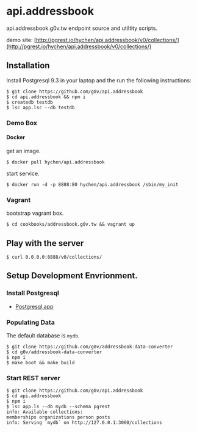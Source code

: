 # api.addressbook

api.addressbook.g0v.tw endpoint source and utiltity scripts.

demo site: [http://pgrest.io/hychen/api.addressbook/v0/collections/](http://pgrest.io/hychen/api.addressbook/v0/collections/)

## Installation 

Install Postgresql 9.3 in your laptop and the run the following instructions:

```
$ git clone https://github.com/g0v/api.addressbook
$ cd api.addressbook && npm i
$ createdb testdb
$ lsc app.lsc --db testdb
```

### Demo Box

#### Docker

get an image.

```
$ docker pull hychen/api.addressbook
```

start service.

```
$ docker run -d -p 8888:80 hychen/api.addressbook /sbin/my_init
```

### Vagrant

bootstrap vagrant box.

```
$ cd cookbooks/addressbook.g0v.tw && vagrant up
```

## Play with the server

```
$ curl 0.0.0.0:8888/v0/collections/
```


## Setup Development Envrionment.

### Install Postgresql 

- [Postgresql.app](http://postgresapp.com)

### Populating Data

The default database is `mydb`.

```
$ git clone https://github.com/g0v/addressbook-data-converter
$ cd g0v/addressbook-data-converter
$ npm i 
$ make boot && make build
```

### Start REST server

```
$ git clone https://github.com/g0v/api.addressbook
$ cd api.addressbook
$ npm i
$ lsc app.ls --db mydb --schema pgrest
info: Available collections:
memberships organizations person posts
info: Serving `mydb` on http://127.0.0.1:3000/collections
```
